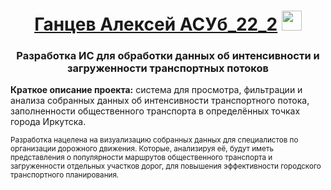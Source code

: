 <h1 align="center">
    <a target="_blank" href="#">Ганцев Алексей АСУб_22_2</a>
    <img src="https://github.com/blackcater/blackcater/raw/main/images/Hi.gif" height="32"/>
</h1>
<h3 align="center">Разработка ИС для обработки данных об интенсивности и загруженности транспортных потоков</h3>
<p>
    <strong>Краткое описание проекта:</strong> система для просмотра, фильтрации и анализа собранных данных об интенсивности транспортного потока, 
    заполненности общественного транспорта в определённых точках города Иркутска.
</p>
<p>
    <small>Разработка нацелена на визуализацию собранных данных для специалистов по организации дорожного движения. Которые, анализируя её, будут иметь представления о популярности маршрутов общественного транспорта и загруженности отдельных участков дорог, для повышения эффективности городского транспортного планирования.</small>
</p>
